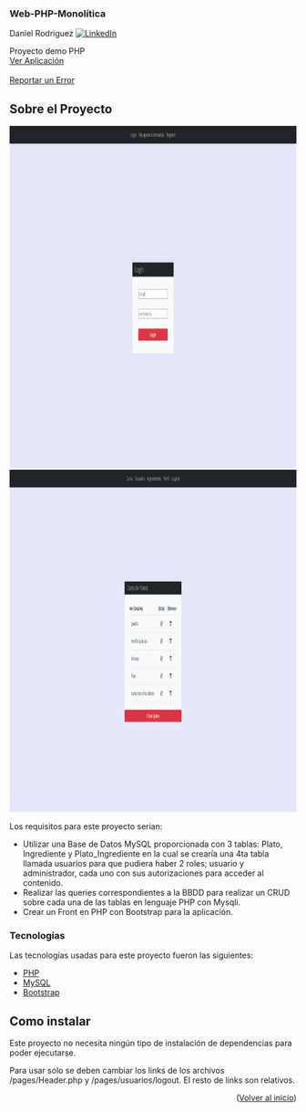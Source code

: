 <div id="top"></div>

  <h3>Web-PHP-Monolítica</h3>

Daniel Rodriguez
[![LinkedIn][linkedin-shield]][linkedin-url]

  <p>
    Proyecto demo PHP
    <br />
    <a href="https://drs-monolithic-php-web.herokuapp.com/">Ver Aplicación</a>
    <br />
    <br />
    <a href="https://github.com/Danrodsf/web-monolitica-php/issues">Reportar un Error</a>
  </p>
</div>

## Sobre el Proyecto

<img src=https://raw.githubusercontent.com/Danrodsf/web-monolitica-php/main/img/home.png width="1000" height="600">

<img src=https://raw.githubusercontent.com/Danrodsf/web-monolitica-php/main/img/details.png width="1000" height="600">

Los requisitos para este proyecto serian:

- Utilizar una Base de Datos MySQL proporcionada con 3 tablas: Plato, Ingrediente y Plato_Ingrediente en la cual se crearía una 4ta tabla llamada usuarios para que pudiera haber 2 roles; usuario y administrador, cada uno con sus autorizaciones para acceder al contenido.
- Realizar las queries correspondientes a la BBDD para realizar un CRUD sobre cada una de las tablas en lenguaje PHP con Mysqli.
- Crear un Front en PHP con Bootstrap para la aplicación.

### Tecnologías

Las tecnologías usadas para este proyecto fueron las siguientes:

- [PHP](https://www.php.net/)
- [MySQL](https://www.mysql.com//)
- [Bootstrap](https://www.getbootstrap.com)

## Como instalar

Este proyecto no necesita ningún tipo de instalación de dependencias para poder ejecutarse.

Para usar solo se deben cambiar los links de los archivos /pages/Header.php y /pages/usuarios/logout.
El resto de links son relativos.

<p align="right">(<a href="#top">Volver al inicio</a>)</p>

[linkedin-shield]: https://img.shields.io/badge/-LinkedIn-black.svg?style=for-the-badge&logo=linkedin&colorB=555
[linkedin-url]: https://www.linkedin.com/in/danielrodriguezserafin/
